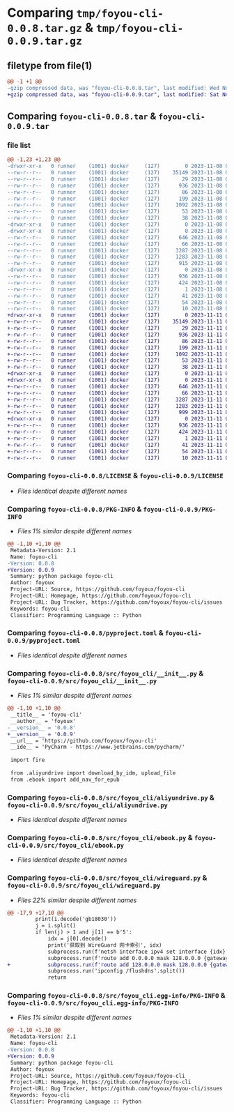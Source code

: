 # Comparing `tmp/foyou-cli-0.0.8.tar.gz` & `tmp/foyou-cli-0.0.9.tar.gz`

## filetype from file(1)

```diff
@@ -1 +1 @@
-gzip compressed data, was "foyou-cli-0.0.8.tar", last modified: Wed Nov  8 09:05:07 2023, max compression
+gzip compressed data, was "foyou-cli-0.0.9.tar", last modified: Sat Nov 11 04:14:00 2023, max compression
```

## Comparing `foyou-cli-0.0.8.tar` & `foyou-cli-0.0.9.tar`

### file list

```diff
@@ -1,23 +1,23 @@
-drwxr-xr-x   0 runner    (1001) docker     (127)        0 2023-11-08 09:05:07.468586 foyou-cli-0.0.8/
--rw-r--r--   0 runner    (1001) docker     (127)    35149 2023-11-08 09:04:59.000000 foyou-cli-0.0.8/LICENSE
--rw-r--r--   0 runner    (1001) docker     (127)       29 2023-11-08 09:04:59.000000 foyou-cli-0.0.8/MANIFEST.in
--rw-r--r--   0 runner    (1001) docker     (127)      936 2023-11-08 09:05:07.468586 foyou-cli-0.0.8/PKG-INFO
--rw-r--r--   0 runner    (1001) docker     (127)       86 2023-11-08 09:04:59.000000 foyou-cli-0.0.8/PYPI.md
--rw-r--r--   0 runner    (1001) docker     (127)      199 2023-11-08 09:04:59.000000 foyou-cli-0.0.8/README.md
--rw-r--r--   0 runner    (1001) docker     (127)     1092 2023-11-08 09:04:59.000000 foyou-cli-0.0.8/pyproject.toml
--rw-r--r--   0 runner    (1001) docker     (127)       53 2023-11-08 09:04:59.000000 foyou-cli-0.0.8/requirements.txt
--rw-r--r--   0 runner    (1001) docker     (127)       38 2023-11-08 09:05:07.468586 foyou-cli-0.0.8/setup.cfg
-drwxr-xr-x   0 runner    (1001) docker     (127)        0 2023-11-08 09:05:07.464586 foyou-cli-0.0.8/src/
-drwxr-xr-x   0 runner    (1001) docker     (127)        0 2023-11-08 09:05:07.468586 foyou-cli-0.0.8/src/foyou_cli/
--rw-r--r--   0 runner    (1001) docker     (127)      646 2023-11-08 09:05:06.000000 foyou-cli-0.0.8/src/foyou_cli/__init__.py
--rw-r--r--   0 runner    (1001) docker     (127)       66 2023-11-08 09:04:59.000000 foyou-cli-0.0.8/src/foyou_cli/__main__.py
--rw-r--r--   0 runner    (1001) docker     (127)     3287 2023-11-08 09:04:59.000000 foyou-cli-0.0.8/src/foyou_cli/aliyundrive.py
--rw-r--r--   0 runner    (1001) docker     (127)     1283 2023-11-08 09:04:59.000000 foyou-cli-0.0.8/src/foyou_cli/ebook.py
--rw-r--r--   0 runner    (1001) docker     (127)      915 2023-11-08 09:04:59.000000 foyou-cli-0.0.8/src/foyou_cli/wireguard.py
-drwxr-xr-x   0 runner    (1001) docker     (127)        0 2023-11-08 09:05:07.468586 foyou-cli-0.0.8/src/foyou_cli.egg-info/
--rw-r--r--   0 runner    (1001) docker     (127)      936 2023-11-08 09:05:07.000000 foyou-cli-0.0.8/src/foyou_cli.egg-info/PKG-INFO
--rw-r--r--   0 runner    (1001) docker     (127)      424 2023-11-08 09:05:07.000000 foyou-cli-0.0.8/src/foyou_cli.egg-info/SOURCES.txt
--rw-r--r--   0 runner    (1001) docker     (127)        1 2023-11-08 09:05:07.000000 foyou-cli-0.0.8/src/foyou_cli.egg-info/dependency_links.txt
--rw-r--r--   0 runner    (1001) docker     (127)       41 2023-11-08 09:05:07.000000 foyou-cli-0.0.8/src/foyou_cli.egg-info/entry_points.txt
--rw-r--r--   0 runner    (1001) docker     (127)       54 2023-11-08 09:05:07.000000 foyou-cli-0.0.8/src/foyou_cli.egg-info/requires.txt
--rw-r--r--   0 runner    (1001) docker     (127)       10 2023-11-08 09:05:07.000000 foyou-cli-0.0.8/src/foyou_cli.egg-info/top_level.txt
+drwxr-xr-x   0 runner    (1001) docker     (127)        0 2023-11-11 04:14:00.137322 foyou-cli-0.0.9/
+-rw-r--r--   0 runner    (1001) docker     (127)    35149 2023-11-11 04:13:51.000000 foyou-cli-0.0.9/LICENSE
+-rw-r--r--   0 runner    (1001) docker     (127)       29 2023-11-11 04:13:51.000000 foyou-cli-0.0.9/MANIFEST.in
+-rw-r--r--   0 runner    (1001) docker     (127)      936 2023-11-11 04:14:00.137322 foyou-cli-0.0.9/PKG-INFO
+-rw-r--r--   0 runner    (1001) docker     (127)       86 2023-11-11 04:13:51.000000 foyou-cli-0.0.9/PYPI.md
+-rw-r--r--   0 runner    (1001) docker     (127)      199 2023-11-11 04:13:51.000000 foyou-cli-0.0.9/README.md
+-rw-r--r--   0 runner    (1001) docker     (127)     1092 2023-11-11 04:13:51.000000 foyou-cli-0.0.9/pyproject.toml
+-rw-r--r--   0 runner    (1001) docker     (127)       53 2023-11-11 04:13:51.000000 foyou-cli-0.0.9/requirements.txt
+-rw-r--r--   0 runner    (1001) docker     (127)       38 2023-11-11 04:14:00.137322 foyou-cli-0.0.9/setup.cfg
+drwxr-xr-x   0 runner    (1001) docker     (127)        0 2023-11-11 04:14:00.133321 foyou-cli-0.0.9/src/
+drwxr-xr-x   0 runner    (1001) docker     (127)        0 2023-11-11 04:14:00.137322 foyou-cli-0.0.9/src/foyou_cli/
+-rw-r--r--   0 runner    (1001) docker     (127)      646 2023-11-11 04:13:59.000000 foyou-cli-0.0.9/src/foyou_cli/__init__.py
+-rw-r--r--   0 runner    (1001) docker     (127)       66 2023-11-11 04:13:51.000000 foyou-cli-0.0.9/src/foyou_cli/__main__.py
+-rw-r--r--   0 runner    (1001) docker     (127)     3287 2023-11-11 04:13:51.000000 foyou-cli-0.0.9/src/foyou_cli/aliyundrive.py
+-rw-r--r--   0 runner    (1001) docker     (127)     1283 2023-11-11 04:13:51.000000 foyou-cli-0.0.9/src/foyou_cli/ebook.py
+-rw-r--r--   0 runner    (1001) docker     (127)      999 2023-11-11 04:13:51.000000 foyou-cli-0.0.9/src/foyou_cli/wireguard.py
+drwxr-xr-x   0 runner    (1001) docker     (127)        0 2023-11-11 04:14:00.137322 foyou-cli-0.0.9/src/foyou_cli.egg-info/
+-rw-r--r--   0 runner    (1001) docker     (127)      936 2023-11-11 04:14:00.000000 foyou-cli-0.0.9/src/foyou_cli.egg-info/PKG-INFO
+-rw-r--r--   0 runner    (1001) docker     (127)      424 2023-11-11 04:14:00.000000 foyou-cli-0.0.9/src/foyou_cli.egg-info/SOURCES.txt
+-rw-r--r--   0 runner    (1001) docker     (127)        1 2023-11-11 04:14:00.000000 foyou-cli-0.0.9/src/foyou_cli.egg-info/dependency_links.txt
+-rw-r--r--   0 runner    (1001) docker     (127)       41 2023-11-11 04:14:00.000000 foyou-cli-0.0.9/src/foyou_cli.egg-info/entry_points.txt
+-rw-r--r--   0 runner    (1001) docker     (127)       54 2023-11-11 04:14:00.000000 foyou-cli-0.0.9/src/foyou_cli.egg-info/requires.txt
+-rw-r--r--   0 runner    (1001) docker     (127)       10 2023-11-11 04:14:00.000000 foyou-cli-0.0.9/src/foyou_cli.egg-info/top_level.txt
```

### Comparing `foyou-cli-0.0.8/LICENSE` & `foyou-cli-0.0.9/LICENSE`

 * *Files identical despite different names*

### Comparing `foyou-cli-0.0.8/PKG-INFO` & `foyou-cli-0.0.9/PKG-INFO`

 * *Files 1% similar despite different names*

```diff
@@ -1,10 +1,10 @@
 Metadata-Version: 2.1
 Name: foyou-cli
-Version: 0.0.8
+Version: 0.0.9
 Summary: python package foyou-cli
 Author: foyoux
 Project-URL: Source, https://github.com/foyoux/foyou-cli
 Project-URL: Homepage, https://github.com/foyoux/foyou-cli
 Project-URL: Bug Tracker, https://github.com/foyoux/foyou-cli/issues
 Keywords: foyou-cli
 Classifier: Programming Language :: Python
```

### Comparing `foyou-cli-0.0.8/pyproject.toml` & `foyou-cli-0.0.9/pyproject.toml`

 * *Files identical despite different names*

### Comparing `foyou-cli-0.0.8/src/foyou_cli/__init__.py` & `foyou-cli-0.0.9/src/foyou_cli/__init__.py`

 * *Files 1% similar despite different names*

```diff
@@ -1,10 +1,10 @@
 __title__ = 'foyou-cli'
 __author__ = 'foyoux'
-__version__ = '0.0.8'
+__version__ = '0.0.9'
 __url__ = 'https://github.com/foyoux/foyou-cli'
 __ide__ = 'PyCharm - https://www.jetbrains.com/pycharm/'
 
 import fire
 
 from .aliyundrive import download_by_idm, upload_file
 from .ebook import add_nav_for_epub
```

### Comparing `foyou-cli-0.0.8/src/foyou_cli/aliyundrive.py` & `foyou-cli-0.0.9/src/foyou_cli/aliyundrive.py`

 * *Files identical despite different names*

### Comparing `foyou-cli-0.0.8/src/foyou_cli/ebook.py` & `foyou-cli-0.0.9/src/foyou_cli/ebook.py`

 * *Files identical despite different names*

### Comparing `foyou-cli-0.0.8/src/foyou_cli/wireguard.py` & `foyou-cli-0.0.9/src/foyou_cli/wireguard.py`

 * *Files 22% similar despite different names*

```diff
@@ -17,9 +17,10 @@
         print(i.decode('gb18030'))
         j = i.split()
         if len(j) > 1 and j[1] == b'5':
             idx = j[0].decode()
             print('获取到 WireGuard 网卡索引', idx)
             subprocess.run(f'netsh interface ipv4 set interface {idx} metric={metric}'.split())
             subprocess.run(f'route add 0.0.0.0 mask 128.0.0.0 {gateway}'.split())
+            subprocess.run(f'route add 128.0.0.0 mask 128.0.0.0 {gateway}'.split())
             subprocess.run('ipconfig /flushdns'.split())
             return
```

### Comparing `foyou-cli-0.0.8/src/foyou_cli.egg-info/PKG-INFO` & `foyou-cli-0.0.9/src/foyou_cli.egg-info/PKG-INFO`

 * *Files 1% similar despite different names*

```diff
@@ -1,10 +1,10 @@
 Metadata-Version: 2.1
 Name: foyou-cli
-Version: 0.0.8
+Version: 0.0.9
 Summary: python package foyou-cli
 Author: foyoux
 Project-URL: Source, https://github.com/foyoux/foyou-cli
 Project-URL: Homepage, https://github.com/foyoux/foyou-cli
 Project-URL: Bug Tracker, https://github.com/foyoux/foyou-cli/issues
 Keywords: foyou-cli
 Classifier: Programming Language :: Python
```


